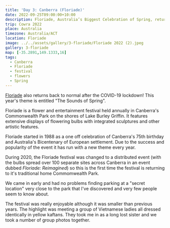 ```yaml
---
title: 'Day 3: Canberra (Floriade)'
date: 2022-09-25T09:00:00+10:00
description: Floriade, Australia’s Biggest Celebration of Spring, returns to Commonwealth Park in Canberra.
trip: Cowra 2022
place: Australia
timezone: Australia/ACT
location: Floriade
image: ../../assets/gallery/3-floriade/Floriade 2022 (2).jpeg
gallery: 3-floriade
map: [-35.2891,149.1333,16]
tags:
  - Canberra
  - Floriade
  - festival
  - flowers
  - Spring
---
```

[Floriade](https://floriadeaustralia.com/) also returns back to normal after the COVID-19 lockdown! This year's theme is entitled "The Sounds of Spring".

Floriade is a flower and entertainment festival held annually in Canberra's Commonwealth Park on the shores of Lake Burley Griffin. It features extensive displays of flowering bulbs with integrated sculptures and other artistic features.

Floriade started in 1988 as a one off celebration of Canberra's 75th birthday and Australia's Bicentenary of European settlement. Due to the success and popularity of the event it has run with a new theme every year.

During 2020, the Floriade festival was changed to a distributed event (with the bulbs spread over 100 separate sites across Canberra in an event dubbed *Floriade: Reimagined*) so this is the first time the festival is returning to it's traditional home Commomwealth Park.

We came in early and had no problems finding parking at a "secret location" very close to the park that I've discovered and very few people seem to know about.

The festival was really enjoyable although it was smaller than previous years. The highlight was meeting a group of Vietnamese ladies all dressed identically in yellow kaftans. They took me in as a long lost sister and we took a number of group photos together.
